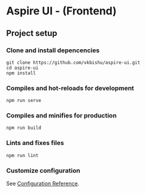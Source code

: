 # Aspire UI - (Frontend)

## Project setup

### Clone and install depencencies

```
git clone https://github.com/vkbishu/aspire-ui.git
cd aspire-ui
npm install
```

### Compiles and hot-reloads for development

```
npm run serve
```

### Compiles and minifies for production

```
npm run build
```

### Lints and fixes files

```
npm run lint
```

### Customize configuration

See [Configuration Reference](https://cli.vuejs.org/config/).
